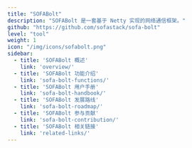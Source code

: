 ```yaml
---
title: "SOFABolt"
description: "SOFABolt 是一套基于 Netty 实现的网络通信框架。"
github: "https://github.com/sofastack/sofa-bolt"
level: "tool"
weight: 1
icon: "/img/icons/sofabolt.png"
sidebar:
  - title: 'SOFABolt 概述'
    link: 'overview/'
  - title: 'SOFABolt 功能介绍'
    link: 'sofa-bolt-functions/'
  - title: 'SOFABolt 用户手册'
    link: 'sofa-bolt-handbook/'
  - title: 'SOFABolt 发展路线'
    link: 'sofa-bolt-roadmap/'
  - title: 'SOFABolt 参与贡献'
    link: 'sofa-bolt-contribution/'
  - title: 'SOFABolt 相关链接'
    link: 'related-links/'
---
```

